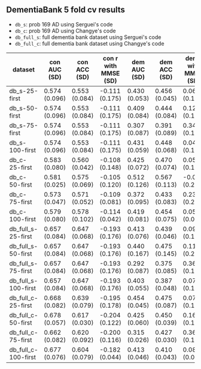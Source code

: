 ## DementiaBank 5 fold cv results

- ```db_s```: prob 169 AD using Serguei's code
- ```db_c```: prob 169 AD using Changye's code
- ```db_full_s```: full dementia bank dataset using Serguei's code
- ```db_full_c```: full dementia bank dataset using Changye's code

| dataset | con AUC (SD)| con ACC (SD) | con r with MMSE (SD)| dem AUC (SD)| dem ACC (SD) | dem r with MMSE (SD)| ratio AUC (SD)| ratio ACC (SD) | ratio r with MMSE (SD)|
| - | - | - | - | - | - | - | - | - | - |
| db_s-25-first | 0.574 (0.096)| 0.553 (0.084) | -0.111 (0.175)| 0.430 (0.053)| 0.456 (0.045) | 0.060 (0.178)| 0.745 (0.076)| 0.69 (0.040) | -0.358 (0.064)|
| db_s-50-first | 0.574 (0.096)| 0.553 (0.084) | -0.111 (0.175)| 0.409 (0.084)| 0.444 (0.084) | 0.127 (0.195)| 0.690 (0.072)| 0.63 (0.050) | -0.306 (0.092)|
| db_s-75-first | 0.574 (0.096)| 0.553 (0.084) | -0.111 (0.175)| 0.307 (0.087)| 0.391 (0.089) | 0.341 (0.194)| 0.690 (0.080)| 0.61 (0.068) | -0.298 (0.132)|
| db_s-100-first | 0.574 (0.096)| 0.553 (0.084) | -0.111 (0.175)| 0.431 (0.059)| 0.448 (0.068) | 0.044 (0.155)| 0.732 (0.070)| 0.69 (0.058) | -0.368 (0.081)|
| db_c-25-first | 0.583 (0.080)| 0.560 (0.042) | -0.108 (0.148)| 0.425 (0.072)| 0.470 (0.074) | 0.052 (0.177)| 0.741 (0.058)| 0.69 (0.024) | -0.362 (0.125)|
| db_c-50-first | 0.581 (0.025)| 0.575 (0.069) | -0.105 (0.120)| 0.512 (0.126)| 0.567 (0.113) | -0.008 (0.231)| 0.582 (0.118)| 0.57 (0.112) | -0.092 (0.231)|
| db_c-75-first | 0.573 (0.047)| 0.571 (0.052) | -0.109 (0.081)| 0.372 (0.095)| 0.433 (0.083) | 0.233 (0.204)| 0.657 (0.038)| 0.60 (0.078) | -0.228 (0.053)|
| db_c-100-first | 0.579 (0.080)| 0.578 (0.102) | -0.114 (0.042)| 0.419 (0.081)| 0.454 (0.075) | 0.053 (0.080)| 0.739 (0.055)| 0.68 (0.046) | -0.380 (0.077)|
| db_full_s-25-first | 0.657 (0.084)| 0.647 (0.068) | -0.193 (0.176)| 0.413 (0.076)| 0.439 (0.046) | 0.091 (0.191)| 0.783 (0.062)| 0.74 (0.045) | -0.442 (0.079)|
| db_full_s-50-first | 0.657 (0.084)| 0.647 (0.068) | -0.193 (0.176)| 0.440 (0.167)| 0.475 (0.145) | 0.112 (0.260)| 0.751 (0.076)| 0.69 (0.094) | -0.400 (0.101)|
| db_full_s-75-first | 0.657 (0.084)| 0.647 (0.068) | -0.193 (0.176)| 0.292 (0.087)| 0.375 (0.085) | 0.361 (0.144)| 0.772 (0.082)| 0.74 (0.083) | -0.355 (0.042)|
| db_full_s-100-first | 0.657 (0.084)| 0.647 (0.068) | -0.193 (0.176)| 0.403 (0.055)| 0.387 (0.048) | 0.071 (0.154)| 0.778 (0.050)| 0.70 (0.050) | -0.363 (0.043)|
| db_full_c-25-first | 0.668 (0.082)| 0.639 (0.079) | -0.195 (0.178)| 0.454 (0.045)| 0.475 (0.087) | 0.076 (0.113)| 0.757 (0.055)| 0.71 (0.032) | -0.419 (0.156)|
| db_full_c-50-first | 0.678 (0.057)| 0.617 (0.030) | -0.204 (0.122)| 0.425 (0.060)| 0.450 (0.039) | 0.161 (0.120)| 0.799 (0.038)| 0.73 (0.048) | -0.456 (0.136)|
| db_full_c-75-first | 0.662 (0.082)| 0.620 (0.092) | -0.200 (0.116)| 0.315 (0.026)| 0.427 (0.030) | 0.362 (0.135)| 0.767 (0.061)| 0.73 (0.055) | -0.329 (0.129)|
| db_full_c-100-first | 0.677 (0.076)| 0.604 (0.079) | -0.182 (0.044)| 0.413 (0.046)| 0.410 (0.043) | 0.087 (0.084)| 0.772 (0.028)| 0.68 (0.060) | -0.364 (0.107)|